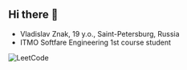 ## Hi there 👋

<!--
**Znakous/Znakous** is a ✨ _special_ ✨ repository because its `README.md` (this file) appears on your GitHub profile.

Here are some ideas to get you started:

- 🔭 I’m currently working on ...
- 🌱 I’m currently learning ...
- 👯 I’m looking to collaborate on ...
- 🤔 I’m looking for help with ...
- 💬 Ask me about ...
- 📫 How to reach me: ...
- 😄 Pronouns: ...
- ⚡ Fun fact: ...
-->
 - Vladislav Znak, 19 y.o., Saint-Petersburg, Russia
 - ITMO Softfare Engineering 1st course student

![LeetCode](https://leetcard.jacoblin.cool/Znakous)
